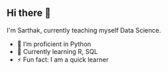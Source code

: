 ## Hi there 👋

I'm Sarthak, currently teaching myself Data Science. 

- 🔭 I’m proficient in Python  
- 🌱 Currently learning R, SQL 
- ⚡ Fun fact: I am a quick learner 
